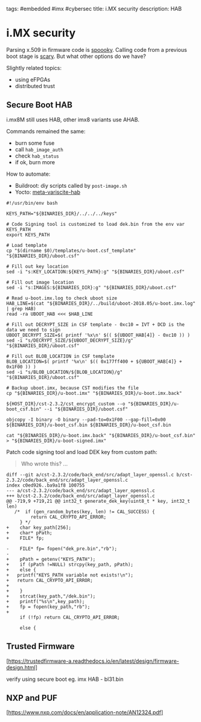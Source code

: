 tags: #embedded #imx #cybersec
title: i.MX security
description: HAB

i.MX security
=============

Parsing x.509 in firmware code is [spoooky]. Calling code from a
previous boot stage is [scary]. But what other options do we have?

Slightly related topics:

-   using eFPGAs
-   distributed trust


Secure Boot HAB
---------------

i.mx8M still uses HAB, other imx8 variants use AHAB.

Commands remained the same:

-   burn some fuse
-   call `hab_image_auth`
-   check `hab_status`
-   if ok, burn more

How to automate:

-   Buildroot: diy scripts called by `post-image.sh`
-   Yocto: [meta-variscite-hab]

<!-- -->

    #!/usr/bin/env bash

    KEYS_PATH="${BINARIES_DIR}/../../../keys"

    # Code Signing tool is customized to load dek.bin from the env var KEYS_PATH
    export KEYS_PATH

    # Load template
    cp "$(dirname $0)/templates/u-boot.csf_template" "${BINARIES_DIR}/uboot.csf"

    # Fill out key location
    sed -i "s:KEY_LOCATION:${KEYS_PATH}:g" "${BINARIES_DIR}/uboot.csf"

    # Fill out image location
    sed -i "s:IMAGES:${BINARIES_DIR}:g" "${BINARIES_DIR}/uboot.csf"

    # Read u-boot.imx.log to check uboot size
    HAB_LINE=$(cat "${BINARIES_DIR}/../build/uboot-2018.05/u-boot.imx.log" | grep HAB)
    read -ra UBOOT_HAB <<< $HAB_LINE

    # Fill out DECRYPT_SIZE in CSF template - 0xc10 = IVT + DCD is the data we need to sign
    UBOOT_DECRYPT_SIZE=$( printf '%x\n' $(( ${UBOOT_HAB[4]} - 0xc10 )) )
    sed -i "s/DECRYPT_SIZE/${UBOOT_DECRYPT_SIZE}/g" "${BINARIES_DIR}/uboot.csf"

    # Fill out BLOB_LOCATION in CSF template
    BLOB_LOCATION=$( printf '%x\n' $(( 0x177ff400 + ${UBOOT_HAB[4]} + 0x1F00 )) )
    sed -i "s/BLOB_LOCATION/${BLOB_LOCATION}/g" "${BINARIES_DIR}/uboot.csf"

    # Backup uboot.imx, because CST modifies the file 
    cp "${BINARIES_DIR}/u-boot.imx" "${BINARIES_DIR}/u-boot.imx.back"

    ${HOST_DIR}/cst-2.3.2/cst_encrypt_custom --o "${BINARIES_DIR}/u-boot_csf.bin" --i "${BINARIES_DIR}/uboot.csf"

    objcopy -I binary -O binary --pad-to=0x1F00 --gap-fill=0x00 ${BINARIES_DIR}/u-boot_csf.bin ${BINARIES_DIR}/u-boot_csf.bin

    cat "${BINARIES_DIR}/u-boot.imx.back" "${BINARIES_DIR}/u-boot_csf.bin" > "${BINARIES_DIR}/u-boot-signed.imx" 

Patch code signing tool and load DEK key from custom path:

> Who wrote this? ...

    diff --git a/cst-2.3.2/code/back_end/src/adapt_layer_openssl.c b/cst-2.3.2/code/back_end/src/adapt_layer_openssl.c
    index c0ed926..ba9a1f8 100755
    --- a/cst-2.3.2/code/back_end/src/adapt_layer_openssl.c
    +++ b/cst-2.3.2/code/back_end/src/adapt_layer_openssl.c
    @@ -719,9 +719,21 @@ int32_t generate_dek_key(uint8_t * key, int32_t len)
       /*  if (gen_random_bytes(key, len) != CAL_SUCCESS) {
             return CAL_CRYPTO_API_ERROR;
         } */
    +    char key_path[256];
    +    char* pPath;
    +    FILE* fp;

    -    FILE* fp= fopen("dek_pre.bin","rb");
    -
    +    pPath = getenv("KEYS_PATH");
    +    if (pPath !=NULL) strcpy(key_path, pPath);
    +    else {
    +	printf("KEYS_PATH variable not exists!\n");
    +	return CAL_CRYPTO_API_ERROR;
    +
    +    }
    +    strcat(key_path,"/dek.bin");
    +    printf("%s\n",key_path);
    +    fp = fopen(key_path,"rb");
    +
         if (!fp) return CAL_CRYPTO_API_ERROR;

         else {

Trusted Firmware
----------------

[https://trustedfirmware-a.readthedocs.io/en/latest/design/firmware-design.html]

verify using secure boot eg. imx HAB - bl31.bin

NXP and PUF
-----------

[https://www.nxp.com/docs/en/application-note/AN12324.pdf]

  [spoooky]: https://blog.quarkslab.com/vulnerabilities-in-high-assurance-boot-of-nxp-imx-microprocessors.html
  [scary]: https://research.nccgroup.com/2022/10/03/shining-new-light-on-an-old-rom-vulnerability
  [meta-variscite-hab]: https://github.com/varigit/meta-variscite-hab
  [https://trustedfirmware-a.readthedocs.io/en/latest/design/firmware-design.html]:
    https://trustedfirmware-a.readthedocs.io/en/latest/design/firmware-design.html
  [https://www.nxp.com/docs/en/application-note/AN12324.pdf]: https://www.nxp.com/docs/en/application-note/AN12324.pdf
